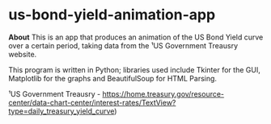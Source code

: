# us-bond-yield-animation-app

**About**
This is an app that produces an animation of the US Bond Yield curve over a certain period, taking data from the ¹US Government Treausry website.

This program is written in Python; libraries used include Tkinter for the GUI, Matplotlib for the graphs and BeautifulSoup for HTML Parsing.

¹US Government Treausry - https://home.treasury.gov/resource-center/data-chart-center/interest-rates/TextView?type=daily_treasury_yield_curve)
